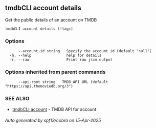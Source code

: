 ## tmdbCLI account details

Get the public details of an account on TMDB

```
tmdbCLI account details [flags]
```

### Options

```
      --account-id string   Specify the account id (default "null")
  -h, --help                help for details
  -r, --raw                 Print raw json output
```

### Options inherited from parent commands

```
      --api-root string   TMDB API URL (default "https://api.themoviedb.org/3")
```

### SEE ALSO

* [tmdbCLI account](tmdbCLI_account.md)	 - TMDB API for account

###### Auto generated by spf13/cobra on 15-Apr-2025
